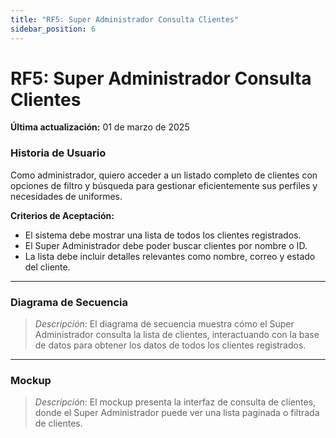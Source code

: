 ```yaml
---
title: "RF5: Super Administrador Consulta Clientes"  
sidebar_position: 6
---
```


# RF5: Super Administrador Consulta Clientes

**Última actualización:** 01 de marzo de 2025

### Historia de Usuario

Como administrador, quiero acceder a un listado completo de clientes con opciones de filtro y búsqueda para gestionar eficientemente sus perfiles y necesidades de uniformes.

  **Criterios de Aceptación:**
  - El sistema debe mostrar una lista de todos los clientes registrados.
  - El Super Administrador debe poder buscar clientes por nombre o ID.
  - La lista debe incluir detalles relevantes como nombre, correo y estado del cliente.

---

### Diagrama de Secuencia

> *Descripción*: El diagrama de secuencia muestra cómo el Super Administrador consulta la lista de clientes, interactuando con la base de datos para obtener los datos de todos los clientes registrados.

---

### Mockup

> *Descripción*: El mockup presenta la interfaz de consulta de clientes, donde el Super Administrador puede ver una lista paginada o filtrada de clientes.
